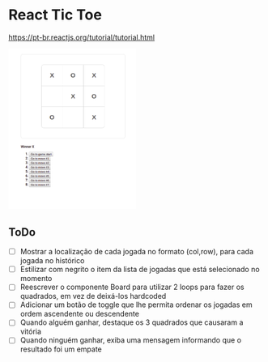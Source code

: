 # React Tic Toe


https://pt-br.reactjs.org/tutorial/tutorial.html


<img width="50%" src="./.github/example.png" />


## ToDo
- [ ] Mostrar a localização de cada jogada no formato (col,row), para cada jogada no histórico
- [ ] Estilizar com negrito o item da lista de jogadas que está selecionado no momento
- [ ] Reescrever o componente Board para utilizar 2 loops para fazer os quadrados, em vez de deixá-los hardcoded
- [ ] Adicionar um botão de toggle que lhe permita ordenar os jogadas em ordem ascendente ou descendente
- [ ] Quando alguém ganhar, destaque os 3 quadrados que causaram a vitória
- [ ] Quando ninguém ganhar, exiba uma mensagem informando que o resultado foi um empate